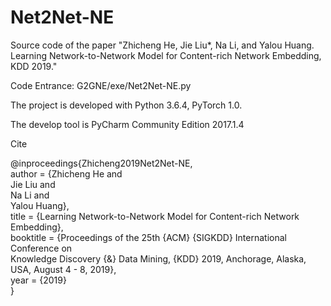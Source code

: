 # Net2Net-NE
Source code of the paper "Zhicheng He, Jie Liu*, Na Li, and Yalou Huang. Learning Network-to-Network Model for Content-rich Network Embedding, KDD 2019."

Code Entrance: G2GNE/exe/Net2Net-NE.py

The project is developed with Python 3.6.4, PyTorch 1.0.

The develop tool is PyCharm Community Edition 2017.1.4

Cite

@inproceedings{Zhicheng2019Net2Net-NE,  
  author    = {Zhicheng He and  
               Jie Liu and  
               Na Li and  
               Yalou Huang},  
  title     = {Learning Network-to-Network Model for Content-rich Network Embedding},  
  booktitle = {Proceedings of the 25th {ACM} {SIGKDD} International Conference on  
               Knowledge Discovery {\&} Data Mining, {KDD} 2019, Anchorage, Alaska, USA, August 4 - 8, 2019},  
  year      = {2019}  
}
